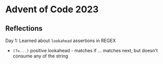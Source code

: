 # Advent of Code 2023
## Reflections
Day 1: Learned about `lookahead` assertions in REGEX
- `(?=...)` positive lookahead - matches if ... matches next, but doesn't consume any of the string